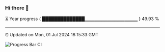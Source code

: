 ### Hi there 👋

⏳ Year progress { ██████████████▁▁▁▁▁▁▁▁▁▁▁▁▁▁▁▁ } 49.93 %

---

⏰ Updated on Mon, 01 Jul 2024 18:15:33 GMT

![Progress Bar CI](https://github.com/liununu/liununu/workflows/Progress%20Bar%20CI/badge.svg)
